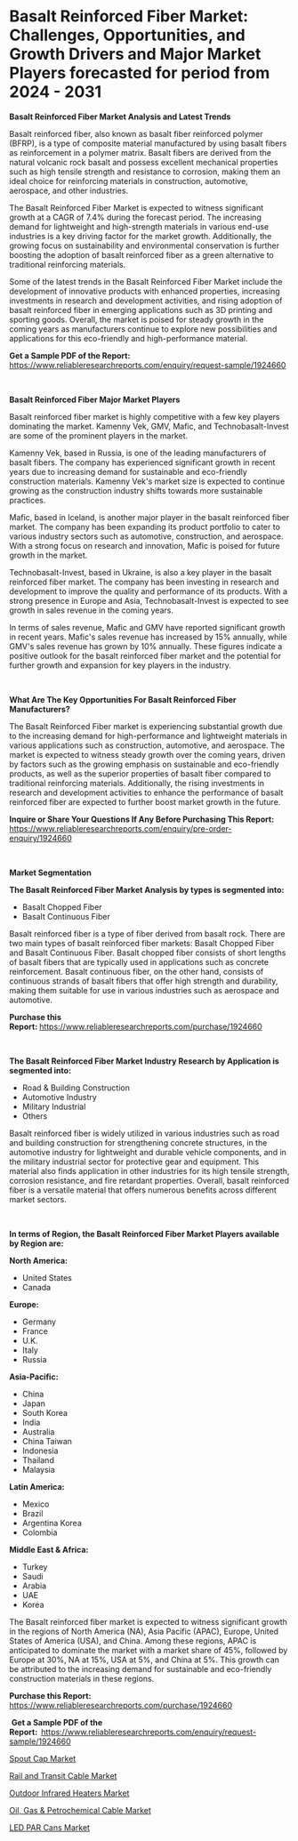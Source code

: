 <p><h1>Basalt Reinforced Fiber Market: Challenges, Opportunities, and Growth Drivers and Major Market Players forecasted for period from 2024 - 2031</h1></p><p><strong>Basalt Reinforced Fiber Market Analysis and Latest Trends</strong></p>
<p><p>Basalt reinforced fiber, also known as basalt fiber reinforced polymer (BFRP), is a type of composite material manufactured by using basalt fibers as reinforcement in a polymer matrix. Basalt fibers are derived from the natural volcanic rock basalt and possess excellent mechanical properties such as high tensile strength and resistance to corrosion, making them an ideal choice for reinforcing materials in construction, automotive, aerospace, and other industries.</p><p>The Basalt Reinforced Fiber Market is expected to witness significant growth at a CAGR of 7.4% during the forecast period. The increasing demand for lightweight and high-strength materials in various end-use industries is a key driving factor for the market growth. Additionally, the growing focus on sustainability and environmental conservation is further boosting the adoption of basalt reinforced fiber as a green alternative to traditional reinforcing materials.</p><p>Some of the latest trends in the Basalt Reinforced Fiber Market include the development of innovative products with enhanced properties, increasing investments in research and development activities, and rising adoption of basalt reinforced fiber in emerging applications such as 3D printing and sporting goods. Overall, the market is poised for steady growth in the coming years as manufacturers continue to explore new possibilities and applications for this eco-friendly and high-performance material.</p></p>
<p><strong>Get a Sample PDF of the Report:&nbsp;</strong> <a href="https://www.reliableresearchreports.com/enquiry/request-sample/1924660">https://www.reliableresearchreports.com/enquiry/request-sample/1924660</a></p>
<p>&nbsp;</p>
<p><strong>Basalt Reinforced Fiber Major Market Players</strong></p>
<p><p>Basalt reinforced fiber market is highly competitive with a few key players dominating the market. Kamenny Vek, GMV, Mafic, and Technobasalt-Invest are some of the prominent players in the market.</p><p>Kamenny Vek, based in Russia, is one of the leading manufacturers of basalt fibers. The company has experienced significant growth in recent years due to increasing demand for sustainable and eco-friendly construction materials. Kamenny Vek's market size is expected to continue growing as the construction industry shifts towards more sustainable practices.</p><p>Mafic, based in Iceland, is another major player in the basalt reinforced fiber market. The company has been expanding its product portfolio to cater to various industry sectors such as automotive, construction, and aerospace. With a strong focus on research and innovation, Mafic is poised for future growth in the market.</p><p>Technobasalt-Invest, based in Ukraine, is also a key player in the basalt reinforced fiber market. The company has been investing in research and development to improve the quality and performance of its products. With a strong presence in Europe and Asia, Technobasalt-Invest is expected to see growth in sales revenue in the coming years.</p><p>In terms of sales revenue, Mafic and GMV have reported significant growth in recent years. Mafic's sales revenue has increased by 15% annually, while GMV's sales revenue has grown by 10% annually. These figures indicate a positive outlook for the basalt reinforced fiber market and the potential for further growth and expansion for key players in the industry.</p></p>
<p>&nbsp;</p>
<p><strong>What Are The Key Opportunities For Basalt Reinforced Fiber Manufacturers?</strong></p>
<p><p>The Basalt Reinforced Fiber market is experiencing substantial growth due to the increasing demand for high-performance and lightweight materials in various applications such as construction, automotive, and aerospace. The market is expected to witness steady growth over the coming years, driven by factors such as the growing emphasis on sustainable and eco-friendly products, as well as the superior properties of basalt fiber compared to traditional reinforcing materials. Additionally, the rising investments in research and development activities to enhance the performance of basalt reinforced fiber are expected to further boost market growth in the future.</p></p>
<p><strong>Inquire or Share Your Questions If Any Before Purchasing This Report:</strong> <a href="https://www.reliableresearchreports.com/enquiry/pre-order-enquiry/1924660">https://www.reliableresearchreports.com/enquiry/pre-order-enquiry/1924660</a></p>
<p>&nbsp;</p>
<p><strong>Market Segmentation</strong></p>
<p><strong>The Basalt Reinforced Fiber Market Analysis by types is segmented into:</strong></p>
<p><ul><li>Basalt Chopped Fiber</li><li>Basalt Continuous Fiber</li></ul></p>
<p><p>Basalt reinforced fiber is a type of fiber derived from basalt rock. There are two main types of basalt reinforced fiber markets: Basalt Chopped Fiber and Basalt Continuous Fiber. Basalt chopped fiber consists of short lengths of basalt fibers that are typically used in applications such as concrete reinforcement. Basalt continuous fiber, on the other hand, consists of continuous strands of basalt fibers that offer high strength and durability, making them suitable for use in various industries such as aerospace and automotive.</p></p>
<p><strong>Purchase this Report:&nbsp;</strong><a href="https://www.reliableresearchreports.com/purchase/1924660">https://www.reliableresearchreports.com/purchase/1924660</a></p>
<p>&nbsp;</p>
<p><strong>The Basalt Reinforced Fiber Market Industry Research by Application is segmented into:</strong></p>
<p><ul><li>Road & Building Construction</li><li>Automotive Industry</li><li>Military Industrial</li><li>Others</li></ul></p>
<p><p>Basalt reinforced fiber is widely utilized in various industries such as road and building construction for strengthening concrete structures, in the automotive industry for lightweight and durable vehicle components, and in the military industrial sector for protective gear and equipment. This material also finds application in other industries for its high tensile strength, corrosion resistance, and fire retardant properties. Overall, basalt reinforced fiber is a versatile material that offers numerous benefits across different market sectors.</p></p>
<p>&nbsp;</p>
<p><strong>In terms of Region, the Basalt Reinforced Fiber Market Players available by Region are:</strong></p>
<p>
    <p> <strong> North America: </strong>
        <ul>
            <li>United States</li>
            <li>Canada</li>
        </ul>
        </p> 
    <p> <strong> Europe: </strong>
        <ul>
            <li>Germany</li>
            <li>France</li>
            <li>U.K.</li>
            <li>Italy</li>
            <li>Russia</li>
        </ul>
        </p> 
    <p> <strong> Asia-Pacific: </strong>
        <ul>
            <li>China</li>
            <li>Japan</li>
            <li>South Korea</li>
            <li>India</li>
            <li>Australia</li>
            <li>China Taiwan</li>
            <li>Indonesia</li>
            <li>Thailand</li>
            <li>Malaysia</li>
        </ul>
        </p> 
    <p> <strong> Latin America: </strong>
        <ul>
            <li>Mexico</li>
            <li>Brazil</li>
            <li>Argentina Korea</li>
            <li>Colombia</li>
        </ul>
        </p> 
    <p> <strong> Middle East & Africa: </strong>
        <ul>
            <li>Turkey</li>
            <li>Saudi</li>
            <li>Arabia</li>
            <li>UAE</li>
            <li>Korea</li>
        </ul>
    </p>
    </p>
<p><p>The Basalt reinforced fiber market is expected to witness significant growth in the regions of North America (NA), Asia Pacific (APAC), Europe, United States of America (USA), and China. Among these regions, APAC is anticipated to dominate the market with a market share of 45%, followed by Europe at 30%, NA at 15%, USA at 5%, and China at 5%. This growth can be attributed to the increasing demand for sustainable and eco-friendly construction materials in these regions.</p></p>
<p><strong>Purchase this Report: </strong><a href="https://www.reliableresearchreports.com/purchase/1924660">https://www.reliableresearchreports.com/purchase/1924660</a></p>
<p>&nbsp;<strong>Get a Sample PDF of the Report:&nbsp;&nbsp;</strong><a href="https://www.reliableresearchreports.com/enquiry/request-sample/1924660">https://www.reliableresearchreports.com/enquiry/request-sample/1924660</a></p>
<p><strong></strong></p>
<p><p><a href="https://view.publitas.com/reportprime-1/spout-cap-market-research-report-provides-critical-insights-that-can-help-shape-business-development-and-investment-strategies/">Spout Cap Market</a></p><p><a href="https://unruly-ladybug-44b.notion.site/Rail-and-Transit-Cable-Market-Research-Report-Reveals-The-Latest-Trends-And-Opportunities-of-this-Ma-e67d179a152743d6939b71cd3de25325">Rail and Transit Cable Market</a></p><p><a href="https://gentle-editor-9db.notion.site/Outdoor-Infrared-Heaters-Market-Research-Report-The-Key-To-Successful-Business-Strategy-Forecasted--9f8817dcb840455e910b9b2d59cac984">Outdoor Infrared Heaters Market</a></p><p><a href="https://poised-avenue-46d.notion.site/Oil-Gas-Petrochemical-Cable-Market-Size-Growth-Outlook-from-2024-to-2031-projecting-at-Market-s-a9e985df0ef441179bf578a239478ad5">Oil, Gas & Petrochemical Cable Market</a></p><p><a href="https://view.publitas.com/reportprime-1/led-par-cans-market-size-evaluating-its-market-trends-growth-and-projections-2024-2031/">LED PAR Cans Market</a></p></p>